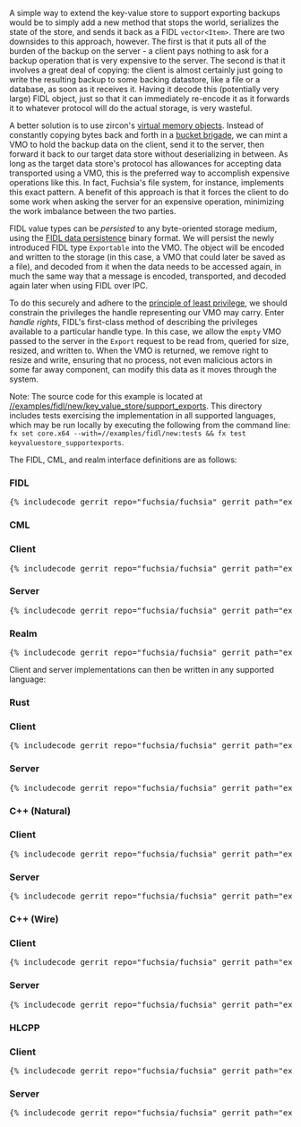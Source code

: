 A simple way to extend the key-value store to support exporting backups would be
to simply add a new method that stops the world, serializes the state of the
store, and sends it back as a FIDL `vector<Item>`. There are two downsides to
this approach, however. The first is that it puts all of the burden of the
backup on the server - a client pays nothing to ask for a backup operation that
is very expensive to the server. The second is that it involves a great deal of
copying: the client is almost certainly just going to write the resulting backup
to some backing datastore, like a file or a database, as soon as it receives it.
Having it decode this (potentially very large) FIDL object, just so that it can
immediately re-encode it as it forwards it to whatever protocol will do the
actual storage, is very wasteful.

A better solution is to use zircon's [virtual memory
objects][docs-zx-concepts-vmos]. Instead of constantly copying bytes back and
forth in a [bucket brigade][wiki-bucket-brigade], we can mint a VMO to hold the
backup data on the client, send it to the server, then forward it back to our
target data store without deserializing in between. As long as the target data
store's protocol has allowances for accepting data transported using a VMO, this
is the preferred way to accomplish expensive operations like this. In fact,
Fuchsia's file system, for instance, implements this exact pattern. A benefit of
this approach is that it forces the client to do some work when asking the
server for an expensive operation, minimizing the work imbalance between the two
parties.

[docs-zx-concepts-vmos]: /docs/concepts/kernel/concepts.md#shared_memory_virtual_memory_objects_vmos
[wiki-bucket-brigade]: https://en.wikipedia.org/wiki/Bucket_brigade

FIDL value types can be *persisted* to any byte-oriented storage medium, using
the [FIDL data persistence][fidl-persistence] binary format. We will persist the
newly introduced FIDL type `Exportable` into the VMO. The object will be encoded
and written to the storage (in this case, a VMO that could later be saved as a
file), and decoded from it when the data needs to be accessed again, in much the
same way that a message is encoded, transported, and decoded again later when
using FIDL over IPC.

To do this securely and adhere to the [principle of least privilege][wiki-polp],
we should constrain the privileges the handle representing our VMO may carry.
Enter *handle rights*, FIDL's first-class method of describing the privileges
available to a particular handle type. In this case, we allow the `empty` VMO
passed to the server in the `Export` request to be read from, queried for size,
resized, and written to. When the VMO is returned, we remove right to resize and
write, ensuring that no process, not even malicious actors in some far away
component, can modify this data as it moves through the system.

[fidl-persistence]: /docs/contribute/governance/rfcs/0120_standalone_use_of_fidl_wire_format.md#convention_for_data_persistence
[wiki-polp]: https://en.wikipedia.org/wiki/Principle_of_least_privilege

Note: The source code for this example is located at
[//examples/fidl/new/key_value_store/support_exports](/examples/fidl/new/key_value_store/support_exports).
This directory includes tests exercising the implementation in all supported
languages, which may be run locally by executing the following from
the command line: `fx set core.x64 --with=//examples/fidl/new:tests && fx test
keyvaluestore_supportexports`.

The FIDL, CML, and realm interface definitions are as follows:

<div>
  <devsite-selector>
    <!-- FIDL -->
    <section>
      <h3 id="key_value_store-support_exports-fidl">FIDL</h3>
      <pre class="prettyprint">{% includecode gerrit_repo="fuchsia/fuchsia" gerrit_path="examples/fidl/new/key_value_store/support_exports/fidl/key_value_store.test.fidl" highlight="diff_1,diff_2,diff_3" %}</pre>
    </section>
    <!-- CML -->
    <section style="padding: 0px;">
      <h3>CML</h3>
      <devsite-selector style="margin: 0px; padding: 0px;">
        <section>
          <h3 id="key_value_store-support_exports-cml-client">Client</h3>
          <pre class="prettyprint">{% includecode gerrit_repo="fuchsia/fuchsia" gerrit_path="examples/fidl/new/key_value_store/support_exports/meta/client.cml" highlight="diff_1" %}</pre>
        </section>
        <section>
          <h3 id="key_value_store-support_exports-server">Server</h3>
          <pre class="prettyprint">{% includecode gerrit_repo="fuchsia/fuchsia" gerrit_path="examples/fidl/new/key_value_store/support_exports/meta/server.cml" %}</pre>
        </section>
        <section>
          <h3 id="key_value_store-support_exports-realm">Realm</h3>
          <pre class="prettyprint">{% includecode gerrit_repo="fuchsia/fuchsia" gerrit_path="examples/fidl/new/key_value_store/support_exports/realm/meta/realm.cml" %}</pre>
        </section>
      </devsite-selector>
    </section>
  </devsite-selector>
</div>

Client and server implementations can then be written in any supported language:

<div>
  <devsite-selector>
    <!-- Rust -->
    <section style="padding: 0px;">
      <h3>Rust</h3>
      <devsite-selector style="margin: 0px; padding: 0px;">
        <section>
          <h3 id="key_value_store-support_exports-rust-client">Client</h3>
          <pre class="prettyprint lang-rust">{% includecode gerrit_repo="fuchsia/fuchsia" gerrit_path="examples/fidl/new/key_value_store/support_exports/rust/client/src/main.rs" highlight="diff_1,diff_2" %}</pre>
        </section>
        <section>
          <h3 id="key_value_store-support_exports-rust-server">Server</h3>
          <pre class="prettyprint lang-rust">{% includecode gerrit_repo="fuchsia/fuchsia" gerrit_path="examples/fidl/new/key_value_store/support_exports/rust/server/src/main.rs" highlight="diff_1,diff_2,diff_3" %}</pre>
        </section>
      </devsite-selector>
    </section>
    <!-- C++ (Natural) -->
    <section style="padding: 0px;">
      <h3>C++ (Natural)</h3>
      <devsite-selector style="margin: 0px; padding: 0px;">
        <section>
          <h3 id="key_value_store-support_exports-cpp_natural-client">Client</h3>
          <pre class="prettyprint lang-cc">{% includecode gerrit_repo="fuchsia/fuchsia" gerrit_path="examples/fidl/new/key_value_store/support_exports/cpp_natural/client/main.cc" highlight="diff_1" %}</pre>
        </section>
        <section>
          <h3 id="key_value_store-support_exports-cpp_natural-server">Server</h3>
          <pre class="prettyprint lang-cc">{% includecode gerrit_repo="fuchsia/fuchsia" gerrit_path="examples/fidl/new/key_value_store/support_exports/cpp_natural/server/main.cc" highlight="diff_1,diff_2,diff_3" %}</pre>
        </section>
      </devsite-selector>
    </section>
    <!-- C++ (Wire) -->
    <section style="padding: 0px;">
      <h3>C++ (Wire)</h3>
      <devsite-selector style="margin: 0px; padding: 0px;">
        <section>
          <h3 id="key_value_store-support_exports-cpp_wire-client">Client</h3>
          <pre class="prettyprint lang-cc">{% includecode gerrit_repo="fuchsia/fuchsia" gerrit_path="examples/fidl/new/key_value_store/support_exports/cpp_wire/TODO.md" region_tag="todo" %}</pre>
        </section>
        <section>
          <h3 id="key_value_store-support_exports-cpp_wire-server">Server</h3>
          <pre class="prettyprint lang-cc">{% includecode gerrit_repo="fuchsia/fuchsia" gerrit_path="examples/fidl/new/key_value_store/support_exports/cpp_wire/TODO.md" region_tag="todo" %}</pre>
        </section>
      </devsite-selector>
    </section>
    <!-- HLCPP -->
    <section style="padding: 0px;">
      <h3 id="key_value_store-support_exports-hlcpp">HLCPP</h3>
      <devsite-selector style="margin: 0px; padding: 0px;">
        <section>
          <h3 id="key_value_store-support_exports-hlcpp-client">Client</h3>
          <pre class="prettyprint lang-cc">{% includecode gerrit_repo="fuchsia/fuchsia" gerrit_path="examples/fidl/new/key_value_store/support_exports/hlcpp/TODO.md" region_tag="todo" %}</pre>
        </section>
        <section>
          <h3 id="key_value_store-support_exports-hlcpp-server">Server</h3>
          <pre class="prettyprint lang-cc">{% includecode gerrit_repo="fuchsia/fuchsia" gerrit_path="examples/fidl/new/key_value_store/support_exports/hlcpp/TODO.md" region_tag="todo" %}</pre>
        </section>
      </devsite-selector>
    </section>
  </devsite-selector>
</div>
